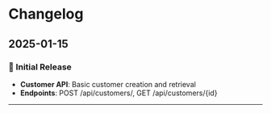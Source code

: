 # Changelog

## 2025-01-15

### 🚀 Initial Release
- **Customer API**: Basic customer creation and retrieval
- **Endpoints**: POST /api/customers/, GET /api/customers/{id}

---